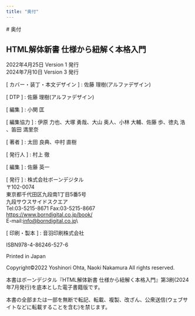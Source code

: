 ```yaml
---
title: "奥付"
---
```


<section class="colophon">
# 奥付

## HTML解体新書 仕様から紐解く本格入門
2022年4月25日 Version 1 発行\
2024年7月10日 Version 3 発行

[ カバー・装丁・本文デザイン ]
: 佐藤 理樹(アルファデザイン)

[ DTP ]
: 佐藤 理樹(アルファデザイン)

[ 編集 ]
: 小関 匡

[ 編集協力 ]
: 伊原 力也、大塚 勇哉、大山 奥人、小林 大輔、佐藤 歩、徳丸 浩 、笛田 満里奈

[ 著者 ]
: 太田 良典、中村 直樹

[ 発行人 ]
: 村上 徹

[ 編集 ]
: 佐藤 英一

[ 発行 ]
: 株式会社ボーンデジタル\
〒102-0074\
東京都千代田区九段南1丁目5番5号\
九段サウスサイドスクエア\
Tel:03-5215-8671  Fax:03-5215-8667\
<https://www.borndigital.co.jp/book/>\
E-mail:info@borndigital.co.jp\

[ 印刷・製本 ]
: 音羽印刷株式会社

ISBN978-4-86246-527-6

Printed in Japan

Copyright©2022 Yoshinori Ohta, Naoki Nakamura All rights reserved.

本書はボーンデジタル『HTML解体新書 仕様から紐解く本格入門』第3刷(2024年7月発行)を底本とした電子書籍版です。

本書の全部または一部を無断で転記、転載、複製、改ざん、公衆送信(ウェブサイトなどに転載することを含む)を禁じます。
</section>